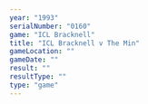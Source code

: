 ```yaml
---
year: "1993"
serialNumber: "0160" 
game: "ICL Bracknell"
title: "ICL Bracknell v The Min"
gameLocation: ""
gameDate: ""
result: ""
resultType: ""
type: "game"
---
```


